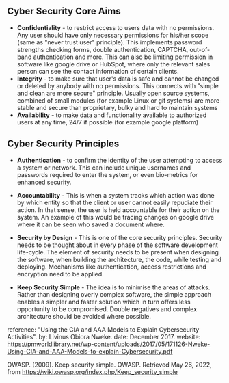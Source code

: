## Cyber Security Core Aims
* **Confidentiality** - to restrict access to users data with no permissions. Any user should have only necessary permissions for his/her scope (same as "never trust user" principle). This implements password strengths checking forms, double authentication, CAPTCHA, out-of-band authentication and more. This can also be limiting permission in software like google drive or HubSpot, where only the relevant sales person can see the contact information of certain clients. 
 * **Integrity** - to make sure that user's data is safe and cannot be changed or deleted by anybody with no permissions. This connects with "simple and clean are more secure" principle. Usually open source systems, combined of small modules (for example Linux or git systems) are more stable and secure than proprietary, bulky and hard to maintain systems 
 * **Availability** - to make data and functionality available to authorized users at any time, 24/7 if possible (for example google platform)

## **Cyber Security Principles**
 * **Authentication** - to confirm the identity of the user attempting to access a system or network. This can include unique usernames and passwords required to enter the system, or even bio-metrics for enhanced security.
* **Accountability** - This is when a system tracks which action was done by which entity so that the client or user cannot easily repudiate their action. In that sense, the user is held accountable for their action on the system. An example of this would be tracing changes on google drive where it can be seen who saved a document where. 

* **Security by Design** - This is one of the core security principles. Security needs to be thought about in every phase of the software development life-cycle. The element of security needs to be present when designing the software, when building the architecture, the code, while testing and deploying. Mechanisms like authentication, access restrictions and encryption need to be applied. 
* **Keep Security Simple** - The idea is to minimise the areas of attacks. Rather than designing overly complex software, the simple approach enables a simpler and faster solution which in turn offers less opportunity to be compromised. Double negatives and complex architecture should be avoided where possible. 


reference: "Using the CIA and AAA Models to Explain Cybersecurity Activities". by: Livinus Obiora Nweke. date: December 2017. website: https://pmworldlibrary.net/wp-content/uploads/2017/05/171126-Nweke-Using-CIA-and-AAA-Models-to-explain-Cybersecurity.pdf

OWASP. (2009). Keep security simple. OWASP. Retrieved May 26, 2022, from https://wiki.owasp.org/index.php/Keep_security_simple 